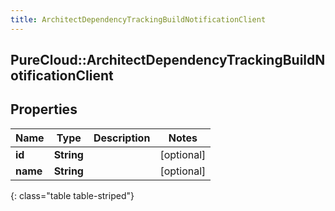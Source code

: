 ```yaml
---
title: ArchitectDependencyTrackingBuildNotificationClient
---
```

## PureCloud::ArchitectDependencyTrackingBuildNotificationClient

## Properties

|Name | Type | Description | Notes|
|------------ | ------------- | ------------- | -------------|
| **id** | **String** |  | [optional] |
| **name** | **String** |  | [optional] |
{: class="table table-striped"}


